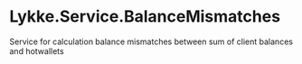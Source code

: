 # Lykke.Service.BalanceMismatches
Service for calculation balance mismatches between sum of client balances and hotwallets
